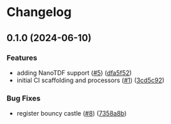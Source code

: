 # Changelog

## 0.1.0 (2024-06-10)


### Features

* adding NanoTDF support ([#5](https://github.com/opentdf/nifi/issues/5)) ([dfa5f52](https://github.com/opentdf/nifi/commit/dfa5f5272db6a5d0bc267b578f1909471002d8a7))
* initial CI scaffolding and processors ([#1](https://github.com/opentdf/nifi/issues/1)) ([3cd5c92](https://github.com/opentdf/nifi/commit/3cd5c9284b2841c88019c13ea2635162c3dc919c))


### Bug Fixes

* register bouncy castle ([#8](https://github.com/opentdf/nifi/issues/8)) ([7358a8b](https://github.com/opentdf/nifi/commit/7358a8b00eb81cd3e3b7c8be91220a5ee7b82276))
